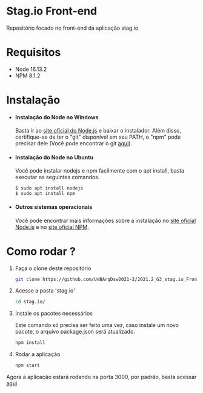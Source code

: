 # Stag.io Front-end

Repositório focado no front-end da aplicação stag.io

# Requisitos

- Node 16.13.2
- NPM 8.1.2

# Instalação

- #### Instalação do Node no Windows

    Basta ir ao [site oficial do Node.js](https://nodejs.org/) e baixar o instalador.
Além disso, certifique-se de ter o "git" disponível em seu PATH, o "npm" pode precisar dele (Você pode encontrar o git [aqui](https://git-scm.com/)).

- #### Instalação do Node no Ubuntu

  Você pode instalar nodejs e npm facilmente com o apt install, basta executar os seguintes comandos.

      $ sudo apt install nodejs
      $ sudo apt install npm

- #### Outros sistemas operacionais
  Você pode encontrar mais informações sobre a instalação no [site oficial Node.js](https://nodejs.org/) e no [site oficial NPM](https://npmjs.org/).


# Como rodar ?

1. Faça o clone deste repositório

    ```sh
    git clone https://github.com/UnBArqDsw2021-2/2021.2_G3_stag.io_Frontend.git
    ```

2. Acesse a pasta 'stag.io'

    ```sh
    cd stag.io/
    ```
3. Instale os pacotes necessários
    
    Este comando só precisa ser feito uma vez, caso instale um novo pacote, o arquivo package.json será atualizado.

    ```bash
    npm install
    ```
4. Rodar a aplicação

    ```bash
    npm start
    ```

Agora a aplicação estará rodando na porta 3000, por padrão, basta acessar <a href='http://localhost:3000/'>aqui</a>